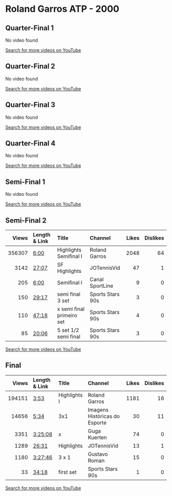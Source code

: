 
# Roland Garros ATP - 2000
    
## Quarter-Final 1
No video found

[Search for more videos on YouTube](https://www.youtube.com/results?search_query=%22roland+garros%22+%22Squillari%22+%22Costa%22+%222000%22+%22highlights%22)     

## Quarter-Final 2
No video found

[Search for more videos on YouTube](https://www.youtube.com/results?search_query=%22roland+garros%22+%22Norman%22+%22Safin%22+%222000%22+%22highlights%22)     

## Quarter-Final 3
No video found

[Search for more videos on YouTube](https://www.youtube.com/results?search_query=%22roland+garros%22+%22Kuerten%22+%22Kafelnikov%22+%222000%22+%22highlights%22)     

## Quarter-Final 4
No video found

[Search for more videos on YouTube](https://www.youtube.com/results?search_query=%22roland+garros%22+%22Ferrero%22+%22Corretja%22+%222000%22+%22highlights%22)     

## Semi-Final 1
No video found

[Search for more videos on YouTube](https://www.youtube.com/results?search_query=%22roland+garros%22+%22Norman%22+%22Squillari%22+%222000%22+%22highlights%22)     

## Semi-Final 2
|   Views | Length & Link                                        | Title                      | Channel          |   Likes |   Dislikes |
|--------:|:-----------------------------------------------------|:---------------------------|:-----------------|--------:|-----------:|
|  356307 | [6:00](https://www.youtube.com/watch?v=Wop-CfknUIc)  | Highlights   Semifinal I   | Roland Garros    |    2048 |         64 |
|    3142 | [27:07](https://www.youtube.com/watch?v=LdUbqs30yJI) | SF Highlights              | JOTennisVid      |      47 |          1 |
|     205 | [6:00](https://www.youtube.com/watch?v=bELFHeLT4wI)  | Semifinal I                | Canal SportLine  |       9 |          0 |
|     150 | [29:17](https://www.youtube.com/watch?v=GtRiWASguR4) | semi final 3 set           | Sports Stars 90s |       3 |          0 |
|     110 | [47:18](https://www.youtube.com/watch?v=ml9Es7OlGXs) | x  semi final primeiro set | Sports Stars 90s |       4 |          0 |
|      85 | [20:06](https://www.youtube.com/watch?v=BbsCQhT3BUo) | 5 set 1/2 semi final       | Sports Stars 90s |       3 |          0 |

[Search for more videos on YouTube](https://www.youtube.com/results?search_query=%22roland+garros%22+%22Kuerten%22+%22Ferrero%22+%222000%22+%22highlights%22)     

## Final
|   Views | Length & Link                                          | Title           | Channel                       |   Likes |   Dislikes |
|--------:|:-------------------------------------------------------|:----------------|:------------------------------|--------:|-----------:|
|  194151 | [3:53](https://www.youtube.com/watch?v=if4VQ0n76ic)    | Highlights    I | Roland Garros                 |    1181 |         16 |
|   14656 | [5:34](https://www.youtube.com/watch?v=ZPTAreEaTRA)    | 3x1             | Imagens Históricas do Esporte |      30 |         11 |
|    3351 | [3:25:08](https://www.youtube.com/watch?v=so0f3x0_kIY) | x               | Guga Kuerten                  |      74 |          0 |
|    1289 | [26:31](https://www.youtube.com/watch?v=Hjl6vqzSncE)   | Highlights      | JOTennisVid                   |      13 |          1 |
|    1180 | [3:27:46](https://www.youtube.com/watch?v=Jmqun-Xzp80) | 3 x 1           | Gustavo Roman                 |      15 |          0 |
|      33 | [34:18](https://www.youtube.com/watch?v=N3puF74FLQ0)   | first set       | Sports Stars 90s              |       1 |          0 |

[Search for more videos on YouTube](https://www.youtube.com/results?search_query=%22roland+garros%22+%22Kuerten%22+%22Norman%22+%222000%22+%22highlights%22)     
